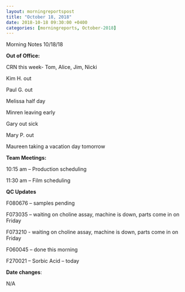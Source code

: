 ```yaml
---  
layout: morningreportspost  
title: "October 18, 2018"  
date: 2018-10-18 09:30:00 +0400  
categories: [morningreports, October-2018]  
---
```


Morning Notes 10/18/18

**Out of Office:**

CRN this week- Tom, Alice, Jim, Nicki

Kim H. out

Paul G. out

Melissa half day

Minren leaving early

Gary out sick

Mary P. out

Maureen taking a vacation day tomorrow

**Team Meetings:**

10:15 am – Production scheduling

11:30 am – Film scheduling

**QC Updates**

F080676 – samples pending

F073035 – waiting on choline assay, machine is down, parts come in on Friday

F073210 - waiting on choline assay, machine is down, parts come in on Friday

F060045 – done this morning

F270021 – Sorbic Acid – today

**Date changes**:

N/A
